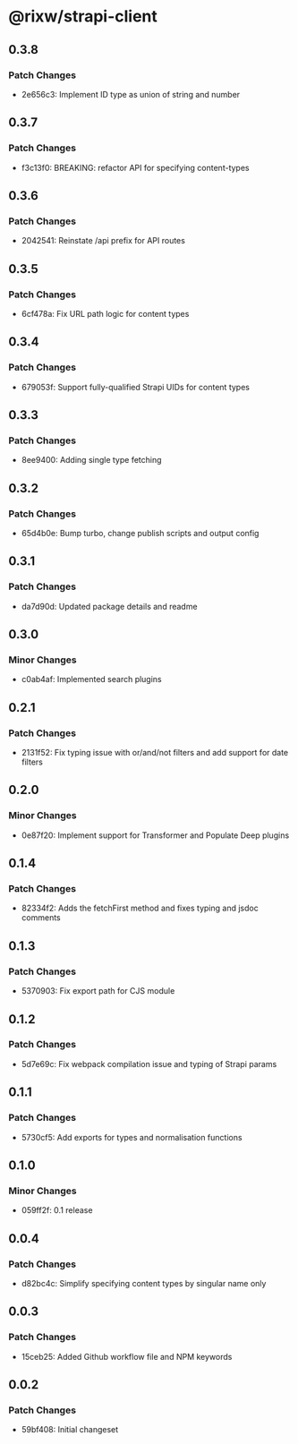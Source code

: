 # @rixw/strapi-client

## 0.3.8

### Patch Changes

- 2e656c3: Implement ID type as union of string and number

## 0.3.7

### Patch Changes

- f3c13f0: BREAKING: refactor API for specifying content-types

## 0.3.6

### Patch Changes

- 2042541: Reinstate /api prefix for API routes

## 0.3.5

### Patch Changes

- 6cf478a: Fix URL path logic for content types

## 0.3.4

### Patch Changes

- 679053f: Support fully-qualified Strapi UIDs for content types

## 0.3.3

### Patch Changes

- 8ee9400: Adding single type fetching

## 0.3.2

### Patch Changes

- 65d4b0e: Bump turbo, change publish scripts and output config

## 0.3.1

### Patch Changes

- da7d90d: Updated package details and readme

## 0.3.0

### Minor Changes

- c0ab4af: Implemented search plugins

## 0.2.1

### Patch Changes

- 2131f52: Fix typing issue with or/and/not filters and add support for date filters

## 0.2.0

### Minor Changes

- 0e87f20: Implement support for Transformer and Populate Deep plugins

## 0.1.4

### Patch Changes

- 82334f2: Adds the fetchFirst method and fixes typing and jsdoc comments

## 0.1.3

### Patch Changes

- 5370903: Fix export path for CJS module

## 0.1.2

### Patch Changes

- 5d7e69c: Fix webpack compilation issue and typing of Strapi params

## 0.1.1

### Patch Changes

- 5730cf5: Add exports for types and normalisation functions

## 0.1.0

### Minor Changes

- 059ff2f: 0.1 release

## 0.0.4

### Patch Changes

- d82bc4c: Simplify specifying content types by singular name only

## 0.0.3

### Patch Changes

- 15ceb25: Added Github workflow file and NPM keywords

## 0.0.2

### Patch Changes

- 59bf408: Initial changeset
